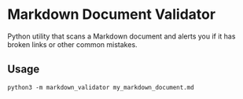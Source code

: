 # Markdown Document Validator

Python utility that scans a Markdown document and alerts you if it has broken
links or other common mistakes.

## Usage

```
python3 -m markdown_validator my_markdown_document.md
```
